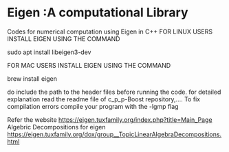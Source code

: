 # Eigen :A computational Library
Codes for numerical computation using Eigen in C++
FOR LINUX USERS INSTALL EIGEN USING THE COMMAND

sudo apt install libeigen3-dev


FOR MAC USERS INSTALL EIGEN USING THE COMMAND

brew install eigen


do include the path to the header files before running the code.
for detailed explanation read the readme file of c_p_p-Boost repository,....
To fix compilation errors compile your program with the -lgmp flag

Refer the website https://eigen.tuxfamily.org/index.php?title=Main_Page
Algebric Decompositions for eigen https://eigen.tuxfamily.org/dox/group__TopicLinearAlgebraDecompositions.html
